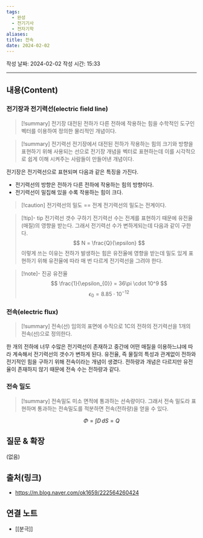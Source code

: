 ```yaml
---
tags:
  - 완성
  - 전기기사
  - 전자기학
aliases: 
title: 전속
date: 2024-02-02
---
```

작성 날짜: 2024-02-02
작성 시간: 15:33


----
## 내용(Content)
### 전기장과 전기력선(electric field line)
>[!summary] 전기장
>대전된 전하가 다른 전하에 작용하는 힘을 수학적인 도구인 벡터를 이용하여 정의한 물리적인 개념이다.
>

>[!summary] 전기력선
>전기장에서 대전된 전하가 작용하는 힘의 크기와 방향을 표현하기 위해 사용되는 선으로 전기장 개념을 벡터로 표현하는데 이를 시각적으로 쉽게 이해 시켜주는 사람들이 만들어낸 개념이다.

전기장은 전기력선으로 표현되며 다음과 같은 특징을 가진다.
- 전기력선의 방향은 전하가 다른 전하에 작용하는 힘의 방향이다.
- 전기력선이 밀집해 있을 수록 작용하는 힘이 크다.

>[!caution] 전기력선의 밀도 == 전계
>전기력선의 밀도는 전계이다.


>[!tip]- tip 전기력선 갯수 구하기
>전기력선 수는 전계를 표현하기 때문에 유전율(매질)의 영향을 받는다. 그래서 전기력선 수가 변하게되는데 다음과 같이 구한다.
>$$
> N = \frac{Q}{\epsilon}
>$$
>이렇게 쓰는 이유는 전하가 발생하는 힘은 유전율에 영향을 받는데 밀도 있게 표현하기 위해 유전율에 따라 매 번 다르게 전기력선을 그려야 한다.
>

>[!note]- 진공 유전율
>$$
>\frac{1}{\epsilon_{0}} = 36\pi \cdot 10^9 
>$$
>$$
>\epsilon_{0} = 8.85 \cdot 10^{-12}
>$$


### 전속(electric flux)

>[!summary] 전속(선)
>임의의 표면에 수직으로 1C의 전하의 전기력선을 1개의 전속(선)으로 정의한다. 

한 개의 전하에 너무 수많은 전기력선이 존재하고 중간에 어떤 매질을 이용하느냐에 따라 계속해서 전기력선의 갯수가 변하게 된다. 유전율, 즉 물질의 특성과 관계없이 전하와 전기적인 힘을 구하기 위해 전속이라는 개념이 생겼다. 전하량과 개념은 다르지만 유전율이 존재하지 않기 때문에 전속 수는 전하량과 같다.


### 전속 밀도

>[!summary] 전속밀도
> 미소 면적에 통과하는 선속량이다. 그래서 전속 밀도라 표현하며 통과하는 전속밀도를 적분하면 전속(전하량)을 얻을 수 있다. 


$$
\Phi = \int D \, dS = Q 
$$


## 질문 & 확장

(없음)

## 출처(링크)
- https://m.blog.naver.com/ok1659/222564260424

## 연결 노트
- [[분극]]









